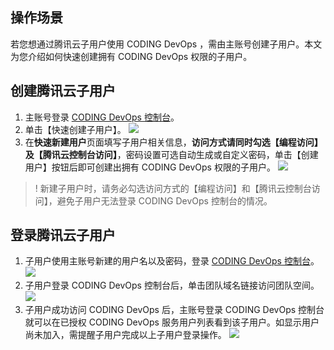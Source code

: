 ## 操作场景
若您想通过腾讯云子用户使用 CODING DevOps ，需由主账号创建子用户。本文为您介绍如何快速创建拥有 CODING DevOps 权限的子用户。

## 创建腾讯云子用户
1. 主账号登录 [CODING DevOps 控制台](https://console.cloud.tencent.com/coding)。
2. 单击【快速创建子用户】。
![](https://main.qcloudimg.com/raw/b10963639f401cc6c8e038de3c6ed0c2.png)
3. 在**快速新建用户**页面填写子用户相关信息，**访问方式请同时勾选【编程访问】及【腾讯云控制台访问】**，密码设置可选自动生成或自定义密码，单击【创建用户】按钮后即可创建出拥有 CODING DevOps 权限的子用户。
![](https://main.qcloudimg.com/raw/c0410eaefb05e062db31beb8f814f27d.jpg)

>! 新建子用户时，请务必勾选访问方式的【编程访问】和【腾讯云控制台访问】，避免子用户无法登录 CODING DevOps 控制台的情况。

## 登录腾讯云子用户
1. 子用户使用主账号新建的用户名以及密码，登录 [CODING DevOps 控制台](https://console.cloud.tencent.com/coding)。
![](https://main.qcloudimg.com/raw/a31dd8ad8205ccfeb5692170e0914654.jpg)
2. 子用户登录 CODING DevOps 控制台后，单击团队域名链接访问团队空间。
![](https://main.qcloudimg.com/raw/d1d565dbc84fa47d00b837a1c56ceb28.jpg)
3. 子用户成功访问 CODING DevOps 后，主账号登录 CODING DevOps 控制台就可以在已授权 CODING DevOps 服务用户列表看到该子用户。如显示用户尚未加入，需提醒子用户完成以上子用户登录操作。
![](https://main.qcloudimg.com/raw/9dc4ce0b2538e5b59905820fe9738512.jpg)
